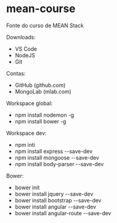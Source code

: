 # mean-course
Fonte do curso de MEAN Stack

Downloads:
- VS Code
- NodeJS
- Git

Contas:
- GitHub (github.com)
- MongoLab (mlab.com)

Workspace global:
- npm install nodemon -g
- npm install bower -g

Workspace dev:
- npm inti
- npm install express --save-dev
- npm install mongoose --save-dev
- npm install body-parser --save-dev

Bower:
- bower init
- bower install jquery --save-dev
- bower install bootstrap --save-dev
- bower install angular --save-dev
- bower install angular-route --save-dev
